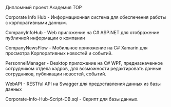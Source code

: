 Дипломный проект Академия TOP

Corporate Info Hub - Информационная система для обеспечения работы с корпоративными данным.

CompanyInfoHub - Web приложение на C# ASP.NET для отображение публичной информации о компании

CompanyNewsFlow - Мобильное приложение на C# Xamarin для просмотра Корпоративных новостей и событий.

PersonnelManager - Desktop приложение на C# WPF, предназначенное сотрудником отдела кадров,
для возможности редактировать данные сотрудников, публикации новостей, событий.

WebAPI - RESTful API на Swagger для предоставления данных из базы данных

Corporate-Info-Hub-Script-DB.sql - Скрипт для базы данных.